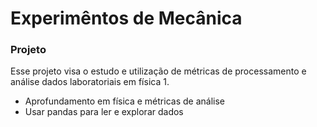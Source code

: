 # Experimêntos de Mecânica

### Projeto

Esse projeto visa o estudo e utilização de métricas de processamento e análise dados laboratoriais em física 1.

- Aprofundamento em física e métricas de análise
- Usar pandas para ler e explorar dados